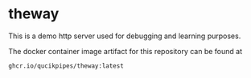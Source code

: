 # theway

This is a demo http server used for debugging and learning purposes.

The docker container image artifact for this repository can be found at
```
ghcr.io/qucikpipes/theway:latest
```
